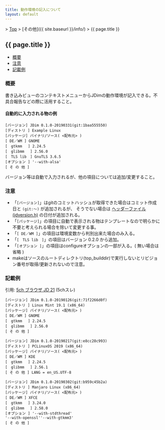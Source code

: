 ```yaml
---
title: 動作環境の記入について
layout: default
---
```


&gt; [Top](../) &gt; [その他]({{ site.baseurl }}/info/) &gt; {{ page.title }}

## {{ page.title }}

- [概要](#abstract)
- [注意](#note)
- [記載例](#example)


<a name="abstract"></a>
### 概要

書き込みビューのコンテキストメニューからJDimの動作環境が記入できる。不具合報告などの際に活用すること。

#### 自動的に入力される物の例
```
[バージョン] JDim 0.1.0-20190331(git:1baa555550)
[ディストリ ] Example Linux
[パッケージ] バイナリ/ソース( <配布元> )
[ DE／WM ] GNOME
[　gtkmm 　] 2.24.5
[　glibmm 　] 2.56.0
[　TLS lib　] GnuTLS 3.6.5
[オプション ] '--with-alsa'
[ そ の 他 ]
```

バージョン等は自動で入力されるが、他の項目については追加/変更すること。


<a name="note"></a>
### 注意

- 「`[バージョン]`」はgitのコミットハッシュが取得できた場合はコミット作成日と `(git:〜)` が追加されるが、
  そうでない場合は [ヘッダーファイル (jdversion.h)][jdversion] の日付が追加される。
- 「`[パッケージ]`」の項目に自動で表示される物はテンプレートなので明らかに不要と考えられる場合を除いて変更する事。
- 「`[ DE／WM ]`」の項目は環境変数から判別出来た場合のみ入る。
- 「`[　TLS lib　]`」の項目はバージョン 0.2.0 から追加。
- 「`[オプション ]`」の項目はconfigureオプションの一部が入る。( 無い場合は省略 )
- makeはソースのルートディレクトリ(top\_builddir)で実行しないとリビジョン番号が取得/更新されないので注意。


<a name="example"></a>
### 記載例
引用: [5ch ブラウザ JD 21][thread] (5chスレ)

```
[バージョン] JDim 0.1.0-20190126(git:71f2266d0f)
[ディストリ ] Linux Mint 19.1 (x86_64)
[パッケージ] バイナリ/ソース( <配布元> )
[ DE／WM ] GNOME
[　gtkmm 　] 2.24.5
[　glibmm 　] 2.56.0
[ そ の 他 ]
```

```
[バージョン] JDim 0.1.0-20190217(git:e8cc28c993)
[ディストリ ] PCLinuxOS 2019 (x86_64)
[パッケージ] バイナリ/ソース( <配布元> )
[ DE／WM ] KDE
[　gtkmm 　] 2.24.5
[　glibmm 　] 2.56.1
[ そ の 他 ] LANG = en_US.UTF-8
```

```
[バージョン] JDim 0.1.0-20190302(git:b959c45b2a)
[ディストリ ] Manjaro Linux (x86_64)
[パッケージ] バイナリ/ソース( <配布元> )
[ DE／WM ] XFCE
[　gtkmm 　] 3.24.0
[　glibmm 　] 2.58.0
[オプション ] '--with-stdthread'
'--with-openssl''--with-gtkmm3'
[ そ の 他 ]
```


[jdversion]: https://github.com/JDimproved/JDim/tree/master/src/jdversion.h "JDim/jdversion.h at master"
[thread]: https://mao.5ch.net/test/read.cgi/linux/1540656394/
